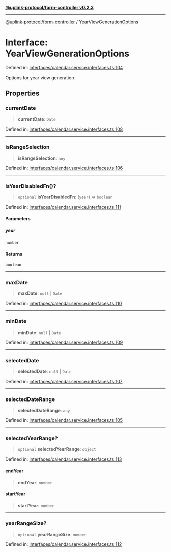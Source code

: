 [**@uplink-protocol/form-controller v0.2.3**](../README.md)

***

[@uplink-protocol/form-controller](../globals.md) / YearViewGenerationOptions

# Interface: YearViewGenerationOptions

Defined in: [interfaces/calendar.service.interfaces.ts:104](https://github.com/jmkcoder/uplink-protocol-calendar/blob/b9b5d949a141a189c8cea12210e36bb76f18ad06/src/interfaces/calendar.service.interfaces.ts#L104)

Options for year view generation

## Properties

### currentDate

> **currentDate**: `Date`

Defined in: [interfaces/calendar.service.interfaces.ts:108](https://github.com/jmkcoder/uplink-protocol-calendar/blob/b9b5d949a141a189c8cea12210e36bb76f18ad06/src/interfaces/calendar.service.interfaces.ts#L108)

***

### isRangeSelection

> **isRangeSelection**: `any`

Defined in: [interfaces/calendar.service.interfaces.ts:106](https://github.com/jmkcoder/uplink-protocol-calendar/blob/b9b5d949a141a189c8cea12210e36bb76f18ad06/src/interfaces/calendar.service.interfaces.ts#L106)

***

### isYearDisabledFn()?

> `optional` **isYearDisabledFn**: (`year`) => `boolean`

Defined in: [interfaces/calendar.service.interfaces.ts:111](https://github.com/jmkcoder/uplink-protocol-calendar/blob/b9b5d949a141a189c8cea12210e36bb76f18ad06/src/interfaces/calendar.service.interfaces.ts#L111)

#### Parameters

##### year

`number`

#### Returns

`boolean`

***

### maxDate

> **maxDate**: `null` \| `Date`

Defined in: [interfaces/calendar.service.interfaces.ts:110](https://github.com/jmkcoder/uplink-protocol-calendar/blob/b9b5d949a141a189c8cea12210e36bb76f18ad06/src/interfaces/calendar.service.interfaces.ts#L110)

***

### minDate

> **minDate**: `null` \| `Date`

Defined in: [interfaces/calendar.service.interfaces.ts:109](https://github.com/jmkcoder/uplink-protocol-calendar/blob/b9b5d949a141a189c8cea12210e36bb76f18ad06/src/interfaces/calendar.service.interfaces.ts#L109)

***

### selectedDate

> **selectedDate**: `null` \| `Date`

Defined in: [interfaces/calendar.service.interfaces.ts:107](https://github.com/jmkcoder/uplink-protocol-calendar/blob/b9b5d949a141a189c8cea12210e36bb76f18ad06/src/interfaces/calendar.service.interfaces.ts#L107)

***

### selectedDateRange

> **selectedDateRange**: `any`

Defined in: [interfaces/calendar.service.interfaces.ts:105](https://github.com/jmkcoder/uplink-protocol-calendar/blob/b9b5d949a141a189c8cea12210e36bb76f18ad06/src/interfaces/calendar.service.interfaces.ts#L105)

***

### selectedYearRange?

> `optional` **selectedYearRange**: `object`

Defined in: [interfaces/calendar.service.interfaces.ts:113](https://github.com/jmkcoder/uplink-protocol-calendar/blob/b9b5d949a141a189c8cea12210e36bb76f18ad06/src/interfaces/calendar.service.interfaces.ts#L113)

#### endYear

> **endYear**: `number`

#### startYear

> **startYear**: `number`

***

### yearRangeSize?

> `optional` **yearRangeSize**: `number`

Defined in: [interfaces/calendar.service.interfaces.ts:112](https://github.com/jmkcoder/uplink-protocol-calendar/blob/b9b5d949a141a189c8cea12210e36bb76f18ad06/src/interfaces/calendar.service.interfaces.ts#L112)
